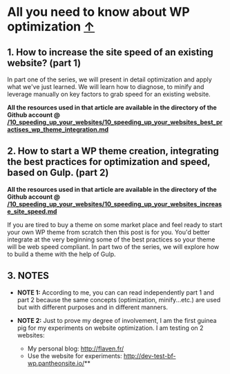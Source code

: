 <a id="top"></a>
# All you need to know about WP optimization <a href="#top">&#8593;</a>

## 1. How to increase the site speed of an existing website? (part 1)

In part one of the series, we will present in detail optimization and apply what we've just learned. We will learn how to diagnose, to minify and leverage manually on key factors to grab speed for an existing website.

**All the resources used in that article are available in the directory of the Github account @ [/10_speeding_up_your_websites/10_speeding_up_your_websites_best_practises_wp_theme_integration.md](/10_speeding_up_your_websites/10_speeding_up_your_websites_best_practises_wp_theme_integration/)**



## 2. How to start a WP theme creation, integrating the best practices for optimization and speed, based on Gulp. (part 2)

**All the resources used in that article are available in the directory of the Github account @ [/10_speeding_up_your_websites/10_speeding_up_your_websites_increase_site_speed.md](/10_speeding_up_your_websites/10_speeding_up_your_websites_increase_site_speed/)**


If you are tired to buy a theme on some market place and feel ready to start your own WP theme from scratch then this post is for you. You'd better integrate at the very beginning some of the best practices so your theme will be web speed compliant. In part two of the series, we will explore how to build a theme with the help of Gulp.

## 3. NOTES

- **NOTE 1:** According to me, you can can read independently part 1 and part 2 because the same concepts (optimization, minify...etc.) are used but with different purposes and in different manners.

- **NOTE 2:** Just to prove my degree of involvement, I am the first guinea pig for my experiments on website optimization. I am testing on 2 websites:
    - My personal blog: <a href="http://flaven.fr/" target="_blank">http://flaven.fr/</a> 
    - Use the website for experiments: <a href="http://dev-test-bf-wp.pantheonsite.io/" target="_blank">http://dev-test-bf-wp.pantheonsite.io/</a>**








